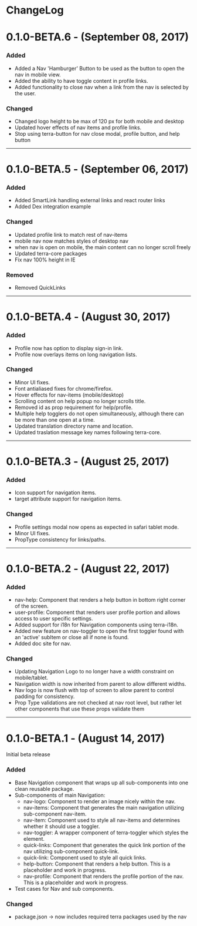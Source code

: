 ChangeLog
=========

# 0.1.0-BETA.6 - (September 08, 2017)

### Added
- Added a Nav 'Hamburger' Button to be used as the button to open the nav in mobile view.
- Added the ability to have toggle content in profile links.
- Added functionality to close nav when a link from the nav is selected by the user.

### Changed
- Changed logo height to be max of 120 px for both mobile and desktop
- Updated hover effects of nav items and profile links.
- Stop using terra-button for nav close modal, profile button, and help button

------------------

# 0.1.0-BETA.5 - (September 06, 2017)

### Added
- Added SmartLink handling external links and react router links
- Added Dex integration example

### Changed
- Updated profile link to match rest of nav-items
- mobile nav now matches styles of desktop nav
- when nav is open on mobile, the main content can no longer scroll freely
- Updated terra-core packages
- Fix nav 100% height in IE

### Removed
- Removed QuickLinks

------------------

# 0.1.0-BETA.4 - (August 30, 2017)

### Added
- Profile now has option to display sign-in link.
- Profile now overlays items on long navigation lists.

### Changed
- Minor UI fixes.
- Font antialiased fixes for chrome/firefox.
- Hover effects for nav-items (mobile/desktop)
- Scrolling content on help popup no longer scrolls title.
- Removed id as prop requirement for help/profile.
- Multiple help togglers do not open simultaneously, although there can be more than one open at a time.
- Updated translation directory name and location.
- Updated traslation message key names following terra-core.

-----------------

# 0.1.0-BETA.3 - (August 25, 2017)

### Added
- Icon support for navigation items.
- target attribute support for navigation items.

### Changed
- Profile settings modal now opens as expected in safari tablet mode.
- Minor UI fixes.
- PropType consistency for links/paths.

-----------------

# 0.1.0-BETA.2 - (August 22, 2017)

### Added
- nav-help: Component that renders a help button in bottom right corner of the screen.
- user-profile: Component that renders user profile portion and allows access to user specific settings.
- Added support for i18n for Navigation components using terra-i18n.
- Added new feature on nav-toggler to open the first toggler found with an 'active' subItem or close all if none is found.
- Added doc site for nav.

### Changed
- Updating Navigation Logo to no longer have a width constraint on mobile/tablet.
- Navigation width is now inherited from parent to allow different widths.
- Nav logo is now flush with top of screen to allow parent to control padding for consistency.
- Prop Type validations are not checked  at nav root level, but rather let other components that use these props validate them

-----------------

# 0.1.0-BETA.1 - (August 14, 2017)

Initial beta release

### Added
- Base Navigation component that wraps up all sub-components into one clean reusable package.
- Sub-components of main Navigation:
  *  nav-logo: Component to render an image nicely within the nav.
  *  nav-items: Component that generates the main navigation utilizing sub-component nav-item.
  *  nav-item: Component used to style all nav-items and determines whether it should use a toggler.
  *  nav-toggler: A wrapper component of terra-toggler which styles the element.
  *  quick-links: Component that generates the quick link portion of the nav utilizing sub-component quick-link.
  *  quick-link: Component used to style all quick links.
  *  help-button: Component that renders a help button. This is a placeholder and work in progress.
  *  nav-profile: Component that renders the profile portion of the nav. This is a placeholder and work in progress.
- Test cases for Nav and sub components.

### Changed
- package.json -> now includes required terra packages used by the nav
